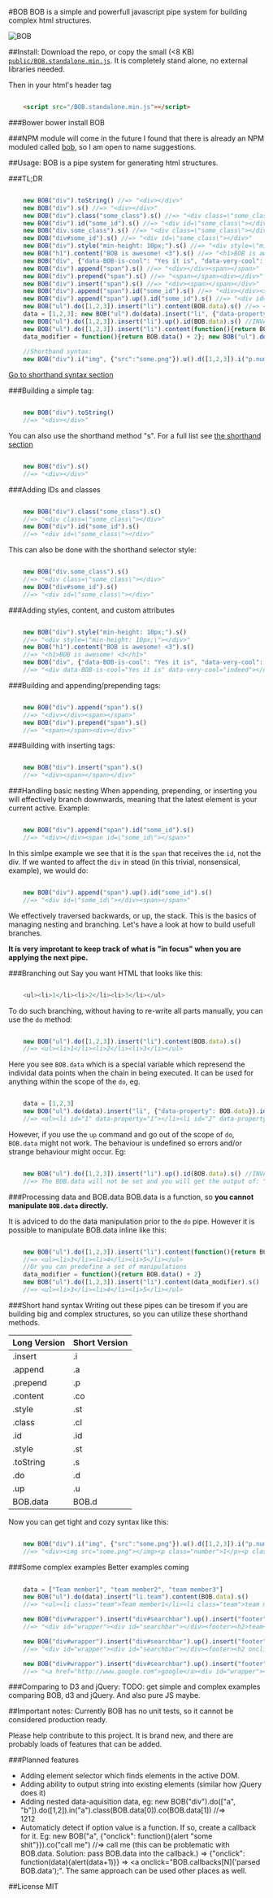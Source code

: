#BOB
BOB is a simple and powerfull javascript pipe system for building complex html structures. 

![BOB](/BOB.png?raw=true)

##Install:
Download the repo, or copy the small (<8 KB) [`public/BOB.standalone.min.js`](public/BOB.standalone.min.js). It is completely stand alone, no external libraries needed.

Then in your html's header tag
```html

	<script src="/BOB.standalone.min.js"></script>
```

###Bower
    bower install BOB

###NPM module will come in the future
I found that there is already an NPM moduled called [bob](https://www.npmjs.com/package/bob), so I am open to name suggestions.

##Usage:
BOB is a pipe system for generating html structures.

###TL;DR
```javascript

	new BOB("div").toString() //=> "<div></div>"
	new BOB("div").s() //=> "<div></div>"
	new BOB("div").class("some_class").s() //=> "<div class=\"some_class\"></div>"
	new BOB("div").id("some_id").s() //=> "<div id=\"some_class\"></div>"
	new BOB("div.some_class").s() //=> "<div class=\"some_class\"></div>"
    new BOB("div#some_id").s() //=> "<div id=\"some_class\"></div>"
    new BOB("div").style("min-height: 10px;").s() //=> "<div style=\"min-height: 10px;\"></div>"
    new BOB("h1").content("BOB is awesome! <3").s() //=> "<h1>BOB is awesome! <3</h1>"
    new BOB("div", {"data-BOB-is-cool": "Yes it is", "data-very-cool": "indeed"}).s() //=> "<div data-BOB-is-cool="Yes it is" data-very-cool="indeed"></div>"
    new BOB("div").append("span").s() //=> "<div></div><span></span>"
    new BOB("div").prepend("span").s() //=> "<span></span><div></div>"
	new BOB("div").insert("span").s() //=> "<div><span></span></div>"
    new BOB("div").append("span").id("some_id").s() //=> "<div></div><span id=\"some_id\"></span>"
    new BOB("div").append("span").up().id("some_id").s() //=> "<div id=\"some_id\"></div><span></span>"
    new BOB("ul").do([1,2,3]).insert("li").content(BOB.data).s() //=> <ul><li>1</li><li>2</li><li>3</li></ul>
    data = [1,2,3]; new BOB("ul").do(data).insert("li", {"data-property": BOB.data}).id(BOB.data).s() //=> <ul><li id="1" data-property="1"></li><li id="2" data-property="2"></li><li id="3" data-property="3"></li></ul>
    new BOB("ul").do([1,2,3]).insert("li").up().id(BOB.data).s() //INVALID //=> The BOB.data will not be set and you will get the output of: "<ul><li></li><li></li><li></li></ul>".
    new BOB("ul").do([1,2,3]).insert("li").content(function(){return BOB.data() + 2}).s() //=> <ul><li>3</li><li>4</li><li>5</li></ul>
    data_modifier = function(){return BOB.data() + 2}; new BOB("ul").do([1,2,3]).insert("li").content(data_modifier).s() //=> <ul><li>3</li><li>4</li><li>5</li></ul>
    
    //Shorthand syntax:
    new BOB("div").i("img", {"src":"some.png"}).u().d([1,2,3]).i("p.number").co(BOB.d).s() //=> "<div><img src="some.png"></img><p class="number">1</p><p class="number">2</p><p class="number">3</p></div>"
```
[Go to shorthand syntax section](#shorthand)

###Building a simple tag:
```javascript

    new BOB("div").toString() 
    //=> "<div></div>"
```
You can also use the shorthand method "s". For a full list see [the shorthand section](#shorthand)

```javascript

    new BOB("div").s()
    //=> "<div></div>"
```

###Adding IDs and classes
```javascript

	new BOB("div").class("some_class").s()
    //=> "<div class=\"some_class\"></div>"
    new BOB("div").id("some_id").s()
    //=> "<div id=\"some_class\"></div>"
```

This can also be done with the shorthand selector style:
```javascript

    new BOB("div.some_class").s()
    //=> "<div class=\"some_class\"></div>"
    new BOB("div#some_id").s()
    //=> "<div id=\"some_class\"></div>"
```

###Adding styles, content, and custom attributes
```javascript

	new BOB("div").style("min-height: 10px;").s()
    //=> "<div style=\"min-height: 10px;\"></div>"
    new BOB("h1").content("BOB is awesome! <3").s()
    //=> "<h1>BOB is awesome! <3</h1>"
    new BOB("div", {"data-BOB-is-cool": "Yes it is", "data-very-cool": "indeed"}).s()
    //=> "<div data-BOB-is-cool="Yes it is" data-very-cool="indeed"></div>"
```

###Building and appending/prepending tags:
```javascript

    new BOB("div").append("span").s()
    //=> "<div></div><span></span>"
    new BOB("div").prepend("span").s()
    //=> "<span></span><div></div>"
```

###Building with inserting tags:
```javascript

    new BOB("div").insert("span").s()
    //=> "<div><span></span></div>"
```

###Handling basic nesting
When appending, prepending, or inserting you will effectively branch downwards, meaning that the latest element is your current active. Example:

```javascript

	new BOB("div").append("span").id("some_id").s()
	//=> "<div></div><span id=\"some_id\"></span>"
```

In this simlpe example we see that it is the `span` that receives the `id`, not the div. If we wanted to affect the `div` in stead (in this trivial, nonsensical, example), we would do:

```javascript

	new BOB("div").append("span").up().id("some_id").s()
	//=> "<div id=\"some_id\"></div><span></span>"	
```

We effectively traversed backwards, or up, the stack. This is the basics of managing nesting and branching. Let's have a look at how to build usefull branches.

**It is very improtant to keep track of what is "in focus" when you are applying the next pipe.**


###Branching out
Say you want HTML that looks like this:

```javascript

    <ul><li>1</li><li>2</li><li>3</li></ul>
```

To do such branching, without having to re-write all parts manually, you can use the `do` method:

```javascript

    new BOB("ul").do([1,2,3]).insert("li").content(BOB.data).s()
    //=> <ul><li>1</li><li>2</li><li>3</li></ul>
```

Here you see `BOB.data` which is a special variable which represend the individal data points when the chain in being executed. It can be used for anything within the scope of the `do`, eg.

```javascript

	data = [1,2,3]
    new BOB("ul").do(data).insert("li", {"data-property": BOB.data}).id(BOB.data).s()
    //=> <ul><li id="1" data-property="1"></li><li id="2" data-property="2"></li><li id="3" data-property="3"></li></ul>
```

However, if you use the `up` command and go out of the scope of `do`, `BOB.data` might not work. The behaviour is undefined so errors and/or strange behaviour might occur. Eg:

```javascript

	new BOB("ul").do([1,2,3]).insert("li").up().id(BOB.data).s() //INVALID
    //=> The BOB.data will not be set and you will get the output of: "<ul><li></li><li></li><li></li></ul>".
```

###Processing data and BOB.data
BOB.data is a function, so **you cannot manipulate `BOB.data` directly.**

It is adviced to do the data manipulation prior to the `do` pipe. However it is possible to manipulate BOB.data inline like this:

```javascript

	new BOB("ul").do([1,2,3]).insert("li").content(function(){return BOB.data() + 2}).s()
    //=> <ul><li>3</li><li>4</li><li>5</li></ul>
    //Or you can predefine a set of manipulations
    data_modifier = function(){return BOB.data() + 2}
    new BOB("ul").do([1,2,3]).insert("li").content(data_modifier).s()
    //=> <ul><li>3</li><li>4</li><li>5</li></ul>
```


<a name="shorthand"></a>
###Short hand syntax
Writing out these pipes can be tiresom if you are building big and complex structures, so you can utilize these shorthand methods.

Long Version | Short Version
------------ | -------------
.insert   | .i
.append   | .a
.prepend  | .p
.content  | .co
.style    | .st
.class    | .cl
.id       | .id
.style    | .st
.toString | .s
.do       | .d
.up       | .u
BOB.data  | BOB.d

Now you can get tight and cozy syntax like this:

```javascript

	new BOB("div").i("img", {"src":"some.png"}).u().d([1,2,3]).i("p.number").co(BOB.d).s()
	//=> "<div><img src="some.png"></img><p class="number">1</p><p class="number">2</p><p class="number">3</p></div>"
```

###Some complex examples
Better examples coming

```javascript
	
	data = ["Team member1", "team member2", "team member3"]
	new BOB("ul").do(data).insert("li.team").content(BOB.data).s()
	//=> "<ul><li class="team">Team member1</li><li class="team">team member2</li><li class="team">team member3</li></ul>"

	new BOB("div#wrapper").insert("div#searchbar").up().insert("footer").do(["team","contact","buy"]).insert("h2").content(BOB.data).s()
	//=> "<div id="wrapper"><div id="searchbar"></div><footer><h2>team</h2><h2>contact</h2><h2>buy</h2></footer></div>"

	new BOB("div#wrapper").insert("div#searchbar").up().insert("footer").do(["team","contact","buy"]).insert("h2",{"onclick": function(){return ("alert('" + BOB.data() + "');") }}).content(BOB.data).s()
	//=> "<div id="wrapper"><div id="searchbar"></div><footer><h2 onclick="alert('team');">team</h2><h2 onclick="alert('contact');">contact</h2><h2 onclick="alert('buy');">buy</h2></footer></div>"

	new BOB("div#wrapper").insert("div#searchbar").up().insert("footer").do(["team","contact","buy"]).insert("h2",{"onclick": function(){return ("alert('" + BOB.data() + "');") }}).content(BOB.data).up().up().prepend("a",{"href": "http://www.google.com"}).content("google").s()
	//=> "<a href="http://www.google.com">google</a><div id="wrapper"><div id="searchbar"></div><footer><h2 onclick="alert('team');">team</h2><h2 onclick="alert('contact');">contact</h2><h2 onclick="alert('buy');">buy</h2></footer></div>"
```

###Comparing to D3 and jQuery:
TODO: get simple and complex examples comparing BOB, d3 and jQuery. And also pure JS maybe.

##Important notes:
Currently BOB has no unit tests, so it cannot be considered production ready. 

Please help contribute to this project. It is brand new, and there are probably loads of features that can be added. 

###Planned features

 - Adding element selector which finds elements in the active DOM.
 - Adding ability to output string into existing elements (similar how jQuery does it)
 - Adding nested data-aquisition data, eg: new BOB("div").do(["a", "b"]).do([1,2]).in("a").class(BOB.data[0]).co(BOB.data[1])
 //=> <div><a class="a">1</a><a class="a">2</a><a class="b">1</a><a class="b">2</a></div>
 - Automaticly detect if option value is a function. If so, create a callback for it. Eg: new BOB("a", {"onclick": function(){alert "some shit"}}).co("call me")
 //=> <a onclick="BOB.callbacks\[N\]();">call me</a> (this can be problematic with BOB.data. Solution: pass BOB.data into the callback.) => {"onclick": function(data){alert(data+1)}} => <a onclick="BOB.callbacks\[N\]('parsed BOB.data');". The same approach can be used other places as well.

##License
MIT
